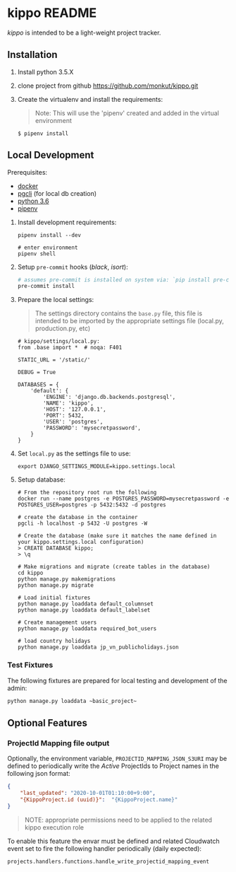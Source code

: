# kippo README

*kippo* is intended to be a light-weight project tracker.

## Installation

1. Install python 3.5.X

2. clone project from github
    https://github.com/monkut/kippo.git

3. Create the virtualenv and install the requirements:

    > Note:
    > This will use the 'pipenv' created and added in the virtual environment

    ```
    $ pipenv install
    ```

## Local Development

Prerequisites:

- [docker](https://store.docker.com/search?type=edition&offering=community)
- [pgcli](https://www.pgcli.com/) (for local db creation)
- [python 3.6](https://www.python.org/downloads/release/python-365/)
- [pipenv](https://docs.pipenv.org/)

1. Install development requirements:

    ```
    pipenv install --dev

    # enter environment
    pipenv shell
    ```
    
2. Setup `pre-commit` hooks (_black_, _isort_):

    ```bash
    # assumes pre-commit is installed on system via: `pip install pre-commit`
    pre-commit install
    ```
    
    
3. Prepare the local settings:

    > The settings directory contains the `base.py` file, this file is intended to be imported by 
    > the appropriate settings file (local.py, production.py, etc)

    ```
    # kippo/settings/local.py:
    from .base import *  # noqa: F401
    
    STATIC_URL = '/static/'
    
    DEBUG = True
    
    DATABASES = {
        'default': {
            'ENGINE': 'django.db.backends.postgresql',
            'NAME': 'kippo',
            'HOST': '127.0.0.1',
            'PORT': 5432,
            'USER': 'postgres',
            'PASSWORD': 'mysecretpassword',
        }
    }    
    ```   

4. Set `local.py` as the settings file to use:

    ```
    export DJANGO_SETTINGS_MODULE=kippo.settings.local
    ```

5. Setup database:

    ```
    # From the repository root run the following
    docker run --name postgres -e POSTGRES_PASSWORD=mysecretpassword -e POSTGRES_USER=postgres -p 5432:5432 -d postgres
    
    # create the database in the container
    pgcli -h localhost -p 5432 -U postgres -W
    
    # Create the database (make sure it matches the name defined in your kippo.settings.local configuration)
    > CREATE DATABASE kippo;
    > \q
    
    # Make migrations and migrate (create tables in the database)
    cd kippo
    python manage.py makemigrations
    python manage.py migrate
    
    # Load initial fixtures
    python manage.py loaddata default_columnset
    python manage.py loaddata default_labelset
    
    # Create management users
    python manage.py loaddata required_bot_users
    
    # load country holidays
    python manage.py loaddata jp_vn_publicholidays.json
    ```
   
### Test Fixtures

The following fixtures are prepared for local testing and development of the admin:

```bash
python manage.py loaddata ~basic_project~
```

## Optional Features

### ProjectId Mapping file output

Optionally, the environment variable, `PROJECTID_MAPPING_JSON_S3URI` may be defined to periodically write the *Active* 
ProjectIds to Project names in the following json format:

```json
{
    "last_updated": "2020-10-01T01:10:00+9:00",
    "{KippoProject.id (uuid)}":  "{KippoProject.name}"
}
```

> NOTE: appropriate permissions need to be applied to the related kippo execution role

To enable this feature the envar must be defined and related Cloudwatch event set to fire the following handler periodically (daily expected):

`projects.handlers.functions.handle_write_projectid_mapping_event` 